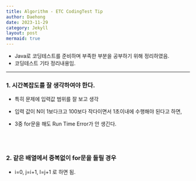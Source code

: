 ```yaml
---
title: Algorithm - ETC CodingTest Tip
author: Daehong
date: 2023-11-29
category: Jekyll
layout: post
mermaid: true
---
```


* Java로 코딩테스트를 준비하며 부족한 부분을 공부하기 위해 정리하였음.
* 코딩테스트 기타 정리내용임.

<hr>

### 1. 시간복잡도를 잘 생각하여야 한다.

 - 특히 문제에 입력값 범위를 잘 보고 생각
 
 - 입력 값이 N이 1보다크고 100보다 작다이면서 1초이내에 수행해야 된다고 하면,
 
 - 3중 for문을 해도 Run Time Error가 안 생긴다.

<br>
<br>

### 2. 같은 배열에서 중복없이 for문을 돌릴 경우

 -  i=0, j=i+1, l=j+1 로 하면 됨.

<br>
<br>
<br>
<br>
<br>